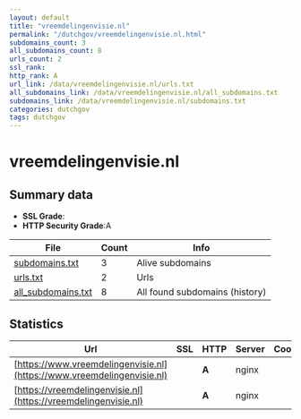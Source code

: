 ```yaml
---
layout: default
title: "vreemdelingenvisie.nl"
permalink: "/dutchgov/vreemdelingenvisie.nl.html"
subdomains_count: 3
all_subdomains_count: 8
urls_count: 2
ssl_rank: 
http_rank: A
url_link: /data/vreemdelingenvisie.nl/urls.txt
all_subdomains_link: /data/vreemdelingenvisie.nl/all_subdomains.txt
subdomains_link: /data/vreemdelingenvisie.nl/subdomains.txt
categories: dutchgov
tags: dutchgov
---
```



# vreemdelingenvisie.nl
## Summary data


 - **SSL Grade**:
 - **HTTP Security Grade**:A


| File       | Count | Info |
|------------|-------|------|
|[subdomains.txt](/DutchGovScope/data/vreemdelingenvisie.nl/subdomains.txt)|3|Alive subdomains|
|[urls.txt](/DutchGovScope/data/vreemdelingenvisie.nl/urls.txt)|2|Urls|
|[all_subdomains.txt](/DutchGovScope/data/vreemdelingenvisie.nl/all_subdomains.txt)|8|All found subdomains (history)|


## Statistics


| Url | SSL | HTTP | Server | Cookie | HSTS | CORS | CTO | CSP | XFO | XXP | RP |FP| Tech |Title |
|--------|-------|-------|------|------|------|------|------|------|------|------|------|------|------|------|
|[https://www.vreemdelingenvisie.nl](https://www.vreemdelingenvisie.nl)| | **A**|nginx| |:white_check_mark: | | |:warning: | :white_check_mark: | :white_check_mark: | :white_check_mark: | |HSTS Nginx||
|[https://vreemdelingenvisie.nl](https://vreemdelingenvisie.nl)| | **A**|nginx| |:white_check_mark: | | |:warning: | :white_check_mark: | :white_check_mark: | :white_check_mark: | |HSTS Nginx||

